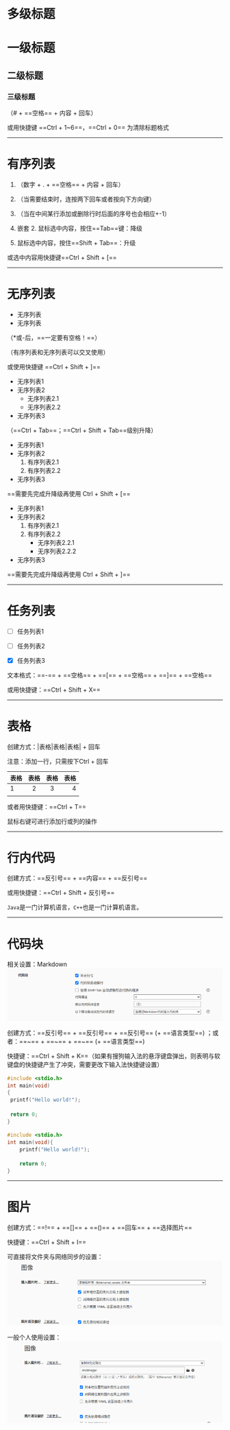 # 多级标题

# 一级标题

## 二级标题

### 三级标题

（# + ==空格== + 内容 + 回车）

或用快捷键 ==Ctrl + 1~6==，==Ctrl + 0== 为清除标题格式



---

# 有序列表

1. （数字 + . +  ==空格== + 内容 + 回车）
2. （当需要结束时，连按两下回车或者按向下方向键）
3. （当在中间某行添加或删除行时后面的序号也会相应+-1）

1. 嵌套
   2. 鼠标选中内容，按住==Tab==键：降级
2. 鼠标选中内容，按住==Shift + Tab==：升级

或选中内容用快捷键==Ctrl + Shift + [==



---

# 无序列表



* 无序列表
* 无序列表

（*或-后，==一定要有空格！==）

（有序列表和无序列表可以交叉使用）

或使用快捷键 ==Ctrl + Shift + ]==



* 无序列表1
* 无序列表2
  * 无序列表2.1
  * 无序列表2.2
* 无序列表3

（==Ctrl + Tab==；==Ctrl + Shift + Tab==级别升降）



* 无序列表1
* 无序列表2
  1. 有序列表2.1
  2. 有序列表2.2
* 无序列表3

==需要先完成升降级再使用 Ctrl + Shift + [==



* 无序列表1
* 无序列表2
  1. 有序列表2.1
  2. 有序列表2.2
     - 无序列表2.2.1
     - 无序列表2.2.2
* 无序列表3

==需要先完成升降级再使用 Ctrl + Shift + ]==



---

# 任务列表

- [ ] 任务列表1

- [ ] 任务列表2

- [x] 任务列表3

文本格式：==-== + ==空格== + ==[==  + ==空格== + ==]== + ==空格==

或用快捷键：==Ctrl + Shift + X==



---

# 表格

创建方式：|表格|表格|表格| + 回车

注意：添加一行，只需按下Ctrl + 回车

| 表格 | 表格 | 表格 | 表格 |
| ---- | :--: | :--: | ---: |
| 1    |  2   |  3   |    4 |
|      |      |      |      |

或者用快捷键：==Ctrl + T==

鼠标右键可进行添加行或列的操作



---

# 行内代码

创建方式：==反引号== + ==内容== + ==反引号==

或用快捷键：==Ctrl + Shift + 反引号==

`Java`是一门计算机语言，`C++`也是一门计算机语言。



---

# 代码块

相关设置：Markdown![](mdimage/setting1.png)

创建方式：==反引号== + ==反引号== + ==反引号== (+ ==语言类型==) ；或者：==~== + ==~== + ==~== (+ ==语言类型==)

快捷键：==Ctrl + Shift + K==（如果有搜狗输入法的悬浮键盘弹出，则表明与软键盘的快捷键产生了冲突，需要更改下输入法快捷键设置）

~~~c
#include <stdio.h>
int main(void)
{
 printf("Hello world!");
 
 return 0;
}
~~~



```c
#include <stdio.h>
int main(void){
    printf("Hello world!");
    
    return 0;
}
```



---

# 图片

创建方式：==!== + ==[]== + ==()== + ==回车== + ==选择图片==

快捷键：==Ctrl + Shift + I==

可直接将文件夹与网络同步的设置：![](mdimage/setting2.png)

一般个人使用设置：![](mdimage/setting3.png)
